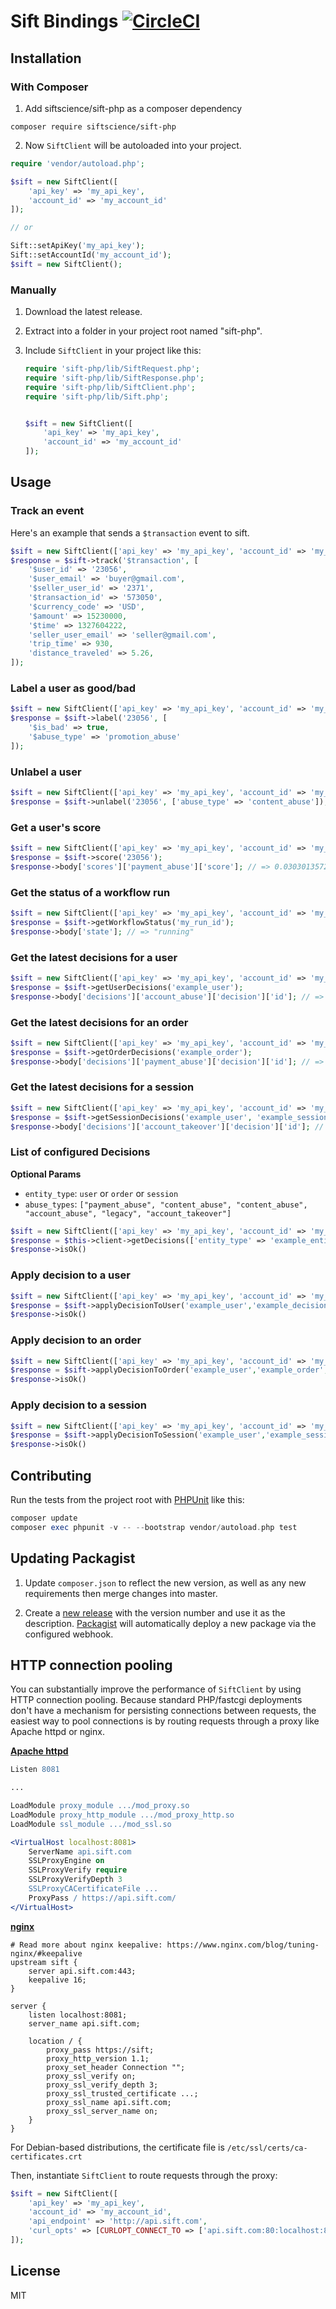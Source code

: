 # Sift Bindings [![CircleCI](https://circleci.com/gh/SiftScience/sift-php.svg?style=svg)](https://circleci.com/gh/SiftScience/sift-php)


## Installation

### With Composer

1. Add siftscience/sift-php as a composer dependency

```shell script
composer require siftscience/sift-php
```

2. Now `SiftClient` will be autoloaded into your project.

```php
require 'vendor/autoload.php';

$sift = new SiftClient([
    'api_key' => 'my_api_key',
    'account_id' => 'my_account_id'
]);

// or

Sift::setApiKey('my_api_key');
Sift::setAccountId('my_account_id');
$sift = new SiftClient();
```


### Manually

1. Download the latest release.

2. Extract into a folder in your project root named "sift-php".

3. Include `SiftClient` in your project like this:

    ```php
    require 'sift-php/lib/SiftRequest.php';
    require 'sift-php/lib/SiftResponse.php';
    require 'sift-php/lib/SiftClient.php';
    require 'sift-php/lib/Sift.php';


    $sift = new SiftClient([
        'api_key' => 'my_api_key',
        'account_id' => 'my_account_id'
    ]);
    ```


## Usage

### Track an event
Here's an example that sends a `$transaction` event to sift.
```php
$sift = new SiftClient(['api_key' => 'my_api_key', 'account_id' => 'my_account_id']);
$response = $sift->track('$transaction', [
    '$user_id' => '23056',
    '$user_email' => 'buyer@gmail.com',
    '$seller_user_id' => '2371',
    '$transaction_id' => '573050',
    '$currency_code' => 'USD',
    '$amount' => 15230000,
    '$time' => 1327604222,
    'seller_user_email' => 'seller@gmail.com',
    'trip_time' => 930,
    'distance_traveled' => 5.26,
]);
```

### Label a user as good/bad
```php
$sift = new SiftClient(['api_key' => 'my_api_key', 'account_id' => 'my_account_id']);
$response = $sift->label('23056', [
    '$is_bad' => true,
    '$abuse_type' => 'promotion_abuse'
]);
```

### Unlabel a user
```php
$sift = new SiftClient(['api_key' => 'my_api_key', 'account_id' => 'my_account_id']);
$response = $sift->unlabel('23056', ['abuse_type' => 'content_abuse']);
```

### Get a user's score
```php
$sift = new SiftClient(['api_key' => 'my_api_key', 'account_id' => 'my_account_id']);
$response = $sift->score('23056');
$response->body['scores']['payment_abuse']['score']; // => 0.030301357270181357
```

### Get the status of a workflow run
```php
$sift = new SiftClient(['api_key' => 'my_api_key', 'account_id' => 'my_account_id']);
$response = $sift->getWorkflowStatus('my_run_id');
$response->body['state']; // => "running"
```

### Get the latest decisions for a user
```php
$sift = new SiftClient(['api_key' => 'my_api_key', 'account_id' => 'my_account_id']);
$response = $sift->getUserDecisions('example_user');
$response->body['decisions']['account_abuse']['decision']['id']; // => "ban_user"
```

### Get the latest decisions for an order
```php
$sift = new SiftClient(['api_key' => 'my_api_key', 'account_id' => 'my_account_id']);
$response = $sift->getOrderDecisions('example_order');
$response->body['decisions']['payment_abuse']['decision']['id']; // => "ship_order"
```

### Get the latest decisions for a session
```php
$sift = new SiftClient(['api_key' => 'my_api_key', 'account_id' => 'my_account_id']);
$response = $sift->getSessionDecisions('example_user', 'example_session');
$response->body['decisions']['account_takeover']['decision']['id']; // => "session_decision"
```

### List of configured Decisions
**Optional Params**
 - `entity_type`: `user` or `order` or `session`
 - `abuse_types`: `["payment_abuse", "content_abuse", "content_abuse",
   "account_abuse", "legacy", "account_takeover"]`

```php
$sift = new SiftClient(['api_key' => 'my_api_key', 'account_id' => 'my_account_id']);
$response = $this->client->getDecisions(['entity_type' => 'example_entity_type','abuse_types' => 'example_abuse_types']);
$response->isOk()
```

### Apply decision to a user
```php
$sift = new SiftClient(['api_key' => 'my_api_key', 'account_id' => 'my_account_id']);
$response = $sift->applyDecisionToUser('example_user','example_decision','example_source',['analyst' => 'analyst@example.com']
$response->isOk()
```

### Apply decision to an order
```php
$sift = new SiftClient(['api_key' => 'my_api_key', 'account_id' => 'my_account_id']);
$response = $sift->applyDecisionToOrder('example_user','example_order','example_decision','example_source',['analyst' => 'analyst@example.com']
$response->isOk()
```

### Apply decision to a session
```php
$sift = new SiftClient(['api_key' => 'my_api_key', 'account_id' => 'my_account_id']);
$response = $sift->applyDecisionToSession('example_user','example_session','example_decision','example_source',['analyst' => 'analyst@example.com']
$response->isOk()
```

## Contributing
Run the tests from the project root with [PHPUnit](http://phpunit.de) like this:

```php
composer update
composer exec phpunit -v -- --bootstrap vendor/autoload.php test
```


## Updating Packagist

1. Update `composer.json` to reflect the new version, as well as any
   new requirements then merge changes into master.

2. Create a [new release](https://github.com/SiftScience/sift-php/releases)
    with the version number and use it as the description.
    [Packagist](https://packagist.org/packages/siftscience/sift-php) will
    automatically deploy a new package via the configured webhook.

## HTTP connection pooling

You can substantially improve the performance of `SiftClient` by using HTTP connection pooling.
Because standard PHP/fastcgi deployments don't have a mechanism for persisting connections between
requests, the easiest way to pool connections is by routing requests through a proxy like Apache httpd or nginx.

**[Apache httpd](https://httpd.apache.org/)**

```apache
Listen 8081

...

LoadModule proxy_module .../mod_proxy.so
LoadModule proxy_http_module .../mod_proxy_http.so
LoadModule ssl_module .../mod_ssl.so

<VirtualHost localhost:8081>
    ServerName api.sift.com
    SSLProxyEngine on
    SSLProxyVerify require
    SSLProxyVerifyDepth 3
    SSLProxyCACertificateFile ...
    ProxyPass / https://api.sift.com/
</VirtualHost>
```

**[nginx](https://www.nginx.com/)**

```nginx
# Read more about nginx keepalive: https://www.nginx.com/blog/tuning-nginx/#keepalive
upstream sift {
    server api.sift.com:443;
    keepalive 16;
}

server {
    listen localhost:8081;
    server_name api.sift.com;

    location / {
        proxy_pass https://sift;
        proxy_http_version 1.1;
        proxy_set_header Connection "";
        proxy_ssl_verify on;
        proxy_ssl_verify_depth 3;
        proxy_ssl_trusted_certificate ...;
        proxy_ssl_name api.sift.com;
        proxy_ssl_server_name on;
    }
}
```

For Debian-based distributions, the certificate file is `/etc/ssl/certs/ca-certificates.crt`

Then, instantiate `SiftClient` to route requests through the proxy:

```php
$sift = new SiftClient([
    'api_key' => 'my_api_key',
    'account_id' => 'my_account_id',
    'api_endpoint' => 'http://api.sift.com',
    'curl_opts' => [CURLOPT_CONNECT_TO => ['api.sift.com:80:localhost:8081']],
]);
```

## License

MIT
